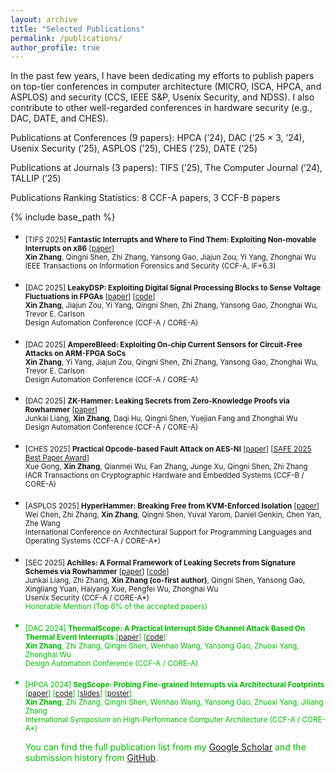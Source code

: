 ```yaml
---
layout: archive
title: "Selected Publications"
permalink: /publications/
author_profile: true
---
```


In the past few years, I have been dedicating my efforts to publish papers on top-tier conferences in computer architecture (MICRO, ISCA, HPCA, and ASPLOS) and security (CCS, IEEE S&P, Usenix Security, and NDSS). I also contribute to other well-regarded conferences in hardware security (e.g., DAC, DATE, and CHES). 

Publications at Conferences (9 papers): HPCA (’24), DAC (’25 × 3, ’24), Usenix Security (’25), ASPLOS (’25), CHES (’25), DATE (’25)

Publications at Journals (3 papers): TIFS (’25), The Computer Journal (’24), TALLIP (’25)

Publications Ranking Statistics: 8 CCF-A papers, 3 CCF-B papers


{% include base_path %}
- <sub> [TIFS 2025] **Fantastic Interrupts and Where to Find Them: Exploiting Non-movable Interrupts on x86** [[paper](https://zhangxin00.github.io/files/nonmovable-irq.pdf)] <br/>
  **Xin Zhang**, Qingni Shen, Zhi Zhang, Yansong Gao, Jiajun Zou, Yi Yang, Zhonghai Wu <br/>
  IEEE Transactions on Information Forensics and Security (CCF-A, IF=6.3) <br/>
  
- <sub> [DAC 2025] **LeakyDSP: Exploiting Digital Signal Processing Blocks to Sense Voltage Fluctuations in FPGAs** [[paper](https://zhangxin00.github.io/files/LeakyDSP.pdf)] [[code](https://github.com/jjzou2002/LeakyDSP)] <br/>
  **Xin Zhang**, Jiajun Zou, Yi Yang, Qingni Shen, Zhi Zhang, Yansong Gao, Zhonghai Wu, Trevor E. Carlson <br/>
  Design Automation Conference (CCF-A / CORE-A) <br/>

- <sub> [DAC 2025] **AmpereBleed: Exploiting On-chip Current Sensors for Circuit-Free Attacks on ARM-FPGA SoCs** <br/>
  **Xin Zhang**, Yi Yang, Jiajun Zou, Qingni Shen, Zhi Zhang, Yansong Gao, Zhonghai Wu, Trevor E. Carlson <br/>
  Design Automation Conference (CCF-A / CORE-A) <br/>

- <sub> [DAC 2025] **ZK-Hammer: Leaking Secrets from Zero-Knowledge Proofs via Rowhammer** [[paper](https://zhangxin00.github.io/files/zkhammer.pdf)] <br/>
  Junkai Liang, **Xin Zhang**, Daqi Hu, Qingni Shen, Yuejian Fang and Zhonghai Wu <br/>
  Design Automation Conference (CCF-A / CORE-A) <br/>

- <sub> [CHES 2025] **Practical Opcode-based Fault Attack on AES-NI** [[paper](https://zhangxin00.github.io/files/ofa.pdf)] [[SAFE 2025 Best Paper Award](https://zhangxin00.github.io/files/SAFE2025.pdf)] <br/> 
  Xue Gong, **Xin Zhang**, Qianmei Wu, Fan Zhang, Junge Xu, Qingni Shen, Zhi Zhang <br/>
  IACR Transactions on Cryptographic Hardware and Embedded Systems (CCF-B / CORE-A) <br/>
  
- <sub> [ASPLOS 2025] **HyperHammer: Breaking Free from KVM-Enforced Isolation** [[paper](https://zhangxin00.github.io/files/hyperhammer.pdf)] <br/> 
  Wei Chen, Zhi Zhang, **Xin Zhang**, Qingni Shen, Yuval Yarom, Daniel Genkin, Chen Yan, Zhe Wang <br/>
  International Conference on Architectural Support for Programming Languages and Operating Systems (CCF-A / CORE-A*) <br/>
  
- <sub> [SEC 2025] **Achilles: A Formal Framework of Leaking Secrets from Signature Schemes via Rowhammer** [[paper](https://zhangxin00.github.io/files/achilles.pdf)] [[code](https://github.com/liang-junkai/Achilles)]<br/> 
  Junkai Liang, Zhi Zhang, **Xin Zhang (co-first author)**, Qingni Shen, Yansong Gao, Xingliang Yuan, Haiyang Xue, Pengfei Wu, Zhonghai Wu <br/>
  Usenix Security (CCF-A / CORE-A*) <br/>
  <font color="#00bb00">Honorable Mention (Top 6% of the accepted papers) &emsp;
  
- <sub> [DAC 2024] **ThermalScope: A Practical Interrupt Side Channel Attack Based On Thermal Event Interrupts** [[paper](https://zhangxin00.github.io/files/ThermalScope.pdf)] [[code](https://github.com/zhangxin00/thermalscope)]<br/>
   **Xin Zhang**, Zhi Zhang, Qingni Shen, Wenhao Wang, Yansong Gao, Zhuoxi Yang, Zhonghai Wu <br/>
   Design Automation Conference (CCF-A / CORE-A) <br/>
  
- <sub> [HPCA 2024] **SegScope: Probing Fine-grained Interrupts via Architectural Footprints** [[paper](https://zhangxin00.github.io/files/SegScope.pdf)] [[code](https://github.com/zhangxin00/segscope/)] [[slides](https://zhangxin00.github.io/files/HPCA2024-SegScope.pdf)] [[poster](https://zhangxin00.github.io/files/poster-segscope.pdf)] <br/>
   **Xin Zhang**, Zhi Zhang, Qingni Shen, Wenhao Wang, Yansong Gao, Zhuoxi Yang, Jiliang Zhang <br/>
   International Symposium on High-Performance Computer Architecture (CCF-A / CORE-A*) <br/>

  You can find the full publication list from my [Google Scholar](https://scholar.google.com/citations?user=rYAO48wAAAAJ&hl=en) and the submission history from [GitHub](https://zhangxin00.github.io/submissions).

<!--
You can find my submission history [here](https://zhangxin00.github.io/submissions/).
-->
  

